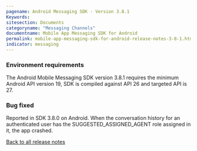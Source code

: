 ```yaml
---
pagename: Android Messaging SDK - Version 3.8.1
Keywords:
sitesection: Documents
categoryname: "Messaging Channels"
documentname: Mobile App Messaging SDK for Android
permalink: mobile-app-messaging-sdk-for-android-release-notes-3-8-1.html
indicator: messaging
---
```


### Environment requirements

The Android Mobile Messaging SDK version 3.8.1 requires the minimum Android API version 19, SDK is compiled against API 26 and targeted API is 27.

### Bug fixed

Reported in SDK 3.8.0 on Android. When the conversation history for an authenticated user has the SUGGESTED_ASSIGNED_AGENT role assigned in it, the app crashed.

<div class="btn-wrapper">
<a class="back-btn" href="mobile-app-messaging-sdk-for-android-all-release-notes.html">Back to all release notes</a>
</div>
